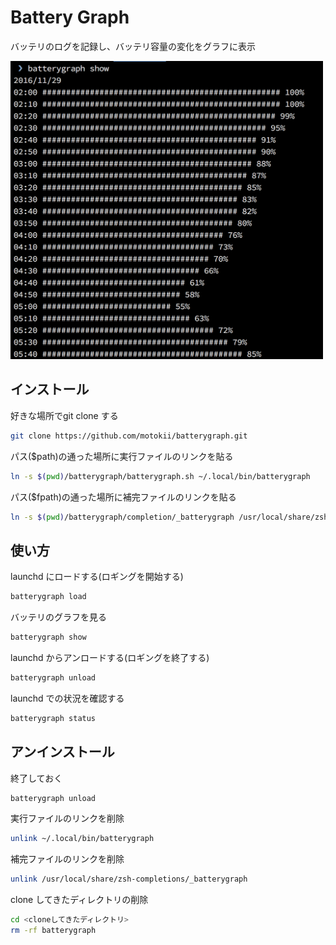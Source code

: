 # Battery Graph
バッテリのログを記録し、バッテリ容量の変化をグラフに表示

<img src=https://raw.githubusercontent.com/motokii/batterygraph/images/images/screenshot.png width=500px>

## インストール

好きな場所でgit clone する
``` sh
git clone https://github.com/motokii/batterygraph.git
```

パス($path)の通った場所に実行ファイルのリンクを貼る
``` sh
ln -s $(pwd)/batterygraph/batterygraph.sh ~/.local/bin/batterygraph
```

パス($fpath)の通った場所に補完ファイルのリンクを貼る
``` sh
ln -s $(pwd)/batterygraph/completion/_batterygraph /usr/local/share/zsh-completions/_batterygraph
```

## 使い方

launchd にロードする(ロギングを開始する)
``` sh
batterygraph load
```

バッテリのグラフを見る
``` sh
batterygraph show
```

launchd からアンロードする(ロギングを終了する)
``` sh
batterygraph unload
```

launchd での状況を確認する
``` sh
batterygraph status
```

## アンインストール

終了しておく
``` sh
batterygraph unload
```

実行ファイルのリンクを削除
``` sh
unlink ~/.local/bin/batterygraph
```

補完ファイルのリンクを削除
``` sh
unlink /usr/local/share/zsh-completions/_batterygraph
```

clone してきたディレクトリの削除
``` sh
cd <cloneしてきたディレクトリ>
rm -rf batterygraph
```

